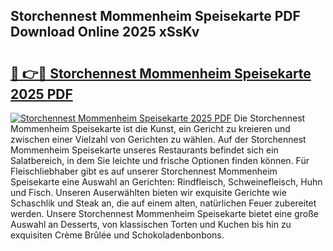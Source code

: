 ## Storchennest Mommenheim Speisekarte PDF Download Online 2025 xSsKv

# <h2><a href="http://gcar3k.nevu.top/?p=Storchennest+Mommenheim+Speisekarte">🔗 👉🔴 Storchennest Mommenheim Speisekarte 2025 PDF</a></h2>

[![Storchennest Mommenheim Speisekarte 2025 PDF](https://i.imgur.com/dBaPXMq.png)](http://gcar3k.nevu.top/?p=Storchennest+Mommenheim+Speisekarte)
Die Storchennest Mommenheim Speisekarte ist die Kunst, ein Gericht zu kreieren und zwischen einer Vielzahl von Gerichten zu wählen. Auf der Storchennest Mommenheim Speisekarte unseres Restaurants befindet sich ein Salatbereich, in dem Sie leichte und frische Optionen finden können. Für Fleischliebhaber gibt es auf unserer Storchennest Mommenheim Speisekarte eine Auswahl an Gerichten: Rindfleisch, Schweinefleisch, Huhn und Fisch. Unseren Auserwählten bieten wir exquisite Gerichte wie Schaschlik und Steak an, die auf einem alten, natürlichen Feuer zubereitet werden. Unsere Storchennest Mommenheim Speisekarte bietet eine große Auswahl an Desserts, von klassischen Torten und Kuchen bis hin zu exquisiten Crème Brûlée und Schokoladenbonbons.
